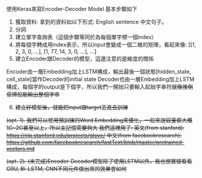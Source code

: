 
使用Keras來寫Encoder-Decoder Model
基本步驟如下

1. 獲取資料: 拿到的資料如以下形式: English sentence	中文句子。
2. 分詞
3. 建立單字查詢表（這個步驟等同於為每個單字標一個index）
4. 將每個字轉成用index表示，所以input會變成一個二維的矩陣，看起來像: [[1, 2, 3, 0, ...], [1, 77, 14, 3, 0, ...], ...]
5. 建立Encoder跟Decoder的模型，這邊注意的是維度的關係

Encoder由一層Embedding加上LSTM構成，輸出最後一個狀態[hidden_state, cell_state]當作Decoder的initial state
Decoder也由一層Embedding加上LSTM構成，每個字的output是下個字，所以我們一開始只要輸入起始字串符<s>就像推倒骨牌般能輸出整個字串

6. 建立好模型後，就能把input跟target丟進去訓練

(opt. 1). 我們可以使用預訓練的Word Embedding來優化，一般來說容量都大概1G~2G甚至以上，所以主記憶需要夠大
我們這裡用了: 
英文(from stanford): https://nlp.stanford.edu/projects/glove/
中文(from facebookresearch): https://github.com/facebookresearch/fastText/blob/master/pretrained-vectors.md

(opt. 2). (未完成)Encoder-Decoder模型除了使用LSTM以外，我也想實驗看看GRU, Bi-LSTM, CNN不同元件做出來的效果會如何

 
